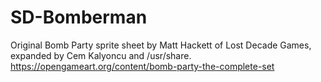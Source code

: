 # SD-Bomberman

Original Bomb Party sprite sheet by Matt Hackett of Lost Decade Games, expanded by Cem Kalyoncu and /usr/share.
<a>https://opengameart.org/content/bomb-party-the-complete-set</a>
